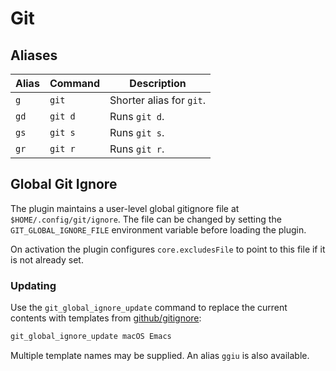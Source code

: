 # Git

## Aliases

| Alias | Command | Description |
|-------|---------|-------------|
| `g`   | `git`   | Shorter alias for `git`. |
| `gd`  | `git d` | Runs `git d`. |
| `gs`  | `git s` | Runs `git s`. |
| `gr`  | `git r` | Runs `git r`. |

## Global Git Ignore

The plugin maintains a user-level global gitignore file at
`$HOME/.config/git/ignore`. The file can be changed by setting the
`GIT_GLOBAL_IGNORE_FILE` environment variable before loading the plugin.

On activation the plugin configures `core.excludesFile` to point to this
file if it is not already set.

### Updating

Use the `git_global_ignore_update` command to replace the current contents
with templates from [github/gitignore](https://github.com/github/gitignore):

```sh
git_global_ignore_update macOS Emacs
```

Multiple template names may be supplied. An alias `ggiu` is also
available.

